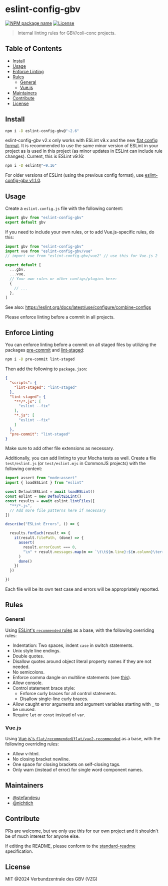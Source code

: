 # eslint-config-gbv

[![NPM package name](https://img.shields.io/badge/npm-eslint--config--gbv-blue.svg)](https://www.npmjs.com/package/eslint-config-gbv)
[![License](https://img.shields.io/github/license/gbv/eslint-config-gbv.svg)](https://github.com/gbv/eslint-config-gbv/blob/master/LICENSE)

> Internal linting rules for GBV/coli-conc projects.

## Table of Contents <!-- omit in toc -->
- [Install](#install)
- [Usage](#usage)
- [Enforce Linting](#enforce-linting)
- [Rules](#rules)
  - [General](#general)
  - [Vue.js](#vuejs)
- [Maintainers](#maintainers)
- [Contribute](#contribute)
- [License](#license)

## Install
```bash
npm i -D eslint-config-gbv@"~2.6"
```

eslint-config-gbv v2.x only works with ESLint v9.x and the new [flat config format](https://eslint.org/docs/latest/use/configure/migration-guide). It is recommended to use the same minor version of ESLint in your project as is used in this project (as minor updates in ESLint can include rule changes). Current, this is ESLint v9.16:

```bash
npm i -D eslint@"~9.16"
```

For older versions of ESLint (using the previous config format), use [eslint-config-gbv v1.1.0](https://github.com/gbv/eslint-config-gbv/tree/v1.1.0).

## Usage
Create a `eslint.config.js` file with the following content:

```js
import gbv from "eslint-config-gbv"
export default gbv
```

If you need to include your own rules, or to add Vue.js-specific rules, do this:

```js
import gbv from "eslint-config-gbv"
import vue from "eslint-config-gbv/vue"
// import vue from "eslint-config-gbv/vue2" // use this for Vue.js 2

export default [
  ...gbv,
  ...vue,
  // Your own rules or other configs/plugins here:
  {
    // ...
  },
]
```

See also: https://eslint.org/docs/latest/use/configure/combine-configs

Please enforce linting before a commit in all projects.

## Enforce Linting

You can enforce linting before a commit on all staged files by utilizing the packages [pre-commit](https://www.npmjs.com/package/pre-commit) and [lint-staged](https://www.npmjs.com/package/lint-staged):

```sh
npm i -D pre-commit lint-staged
```

Then add the following to `package.json`:

```json
{
  "scripts": {
    "lint-staged": "lint-staged"
  },
  "lint-staged": {
    "**/*.js": [
      "eslint --fix"
    ],
    "*.js": [
      "eslint --fix"
    ]
  },
  "pre-commit": "lint-staged"
}
```

Make sure to add other file extensions as necessary.

Additionally, you can add linting to your Mocha tests as well. Create a file `test/eslint.js` (or `test/eslint.mjs` in CommonJS projects) with the following content:

```js
import assert from "node:assert"
import { loadESLint } from "eslint"

const DefaultESLint = await loadESLint()
const eslint = new DefaultESLint()
const results = await eslint.lintFiles([
  "**/*.js",
  // Add more file patterns here if necessary
])

describe("ESLint Errors", () => {

  results.forEach(result => {
    it(result.filePath, (done) => {
      assert(
        result.errorCount === 0,
        "\n" + result.messages.map(m => `\t\t${m.line}:${m.column}\terror\t${m.message}\t${m.ruleId}`).join("\n"),
      )
      done()
    })
  })

})
```

Each file will be its own test case and errors will be appropriately reported.

## Rules
### General
Using [ESLint's `recommended` rules](https://www.npmjs.com/package/@eslint/js) as a base, with the following overriding rules:

- Indentation: Two spaces, indent `case` in switch statements.
- Unix style line endings.
- Double quotes.
- Disallow quotes around object literal property names if they are not needed.
- No semicolons.
- Enforce comma dangle on multiline statements (see [this](https://medium.com/@nikgraf/why-you-should-enforce-dangling-commas-for-multiline-statements-d034c98e36f8)).
- Allow console.
- Control statement brace style:
  - Enforce curly braces for all control statements.
  - Disallow single-line curly braces.
- Allow caught error arguments and argument variables starting with `_` to be unused.
- Require `let` or `const` instead of `var`.

### Vue.js
Using [Vue.js's `flat/recommended`/`flat/vue2-recommended`](https://eslint.vuejs.org/) as a base, with the following overriding rules:

- Allow v-html.
- No closing bracket newline.
- One space for closing brackets on self-closing tags.
- Only warn (instead of error) for single word component names.

## Maintainers
- [@stefandesu](https://github.com/stefandesu)
- [@nichtich](https://github.com/nichtich)

## Contribute
PRs are welcome, but we only use this for our own project and it shouldn't be of much interest for anyone else.

If editing the README, please conform to the [standard-readme](https://github.com/RichardLitt/standard-readme) specification.

## License
MIT @2024 Verbundzentrale des GBV (VZG)
